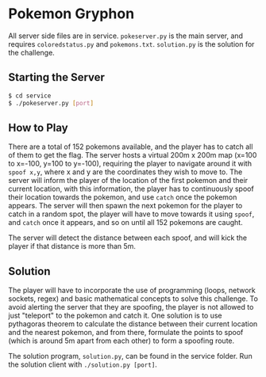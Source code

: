 # Pokemon Gryphon
All server side files are in service. `pokeserver.py` is the main server, and requires `coloredstatus.py` and `pokemons.txt`. `solution.py` is the solution for the challenge.

## Starting the Server
```sh
$ cd service
$ ./pokeserver.py [port]
```

## How to Play
There are a total of 152 pokemons available, and the player has to catch all of them to get the flag. The server hosts a virtual 200m x 200m map (x=100 to x=-100, y=100 to y=-100), requiring the player to navigate around it with `spoof x,y`, where x and y are the coordinates they wish to move to. The server will inform the player of the location of the first pokemon and their current location, with this information, the player has to continuously spoof their location towards the pokemon, and use `catch` once the pokemon appears. The server will then spawn the next pokemon for the player to catch in a random spot, the player will have to move towards it using `spoof`, and `catch` once it appears, and so on until all 152 pokemons are caught.

The server will detect the distance between each spoof, and will kick the player if that distance is more than 5m.

## Solution
The player will have to incorporate the use of programming (loops, network sockets, regex) and basic mathematical concepts to solve this challenge. To avoid alerting the server that they are spoofing, the player is not allowed to just "teleport" to the pokemon and catch it. One solution is to use pythagoras theorem to calculate the distance between their current location and the nearest pokemon, and from there, formulate the points to spoof (which is around 5m apart from each other) to form a spoofing route.

The solution program, `solution.py`, can be found in the service folder. Run the solution client with `./solution.py [port]`.


